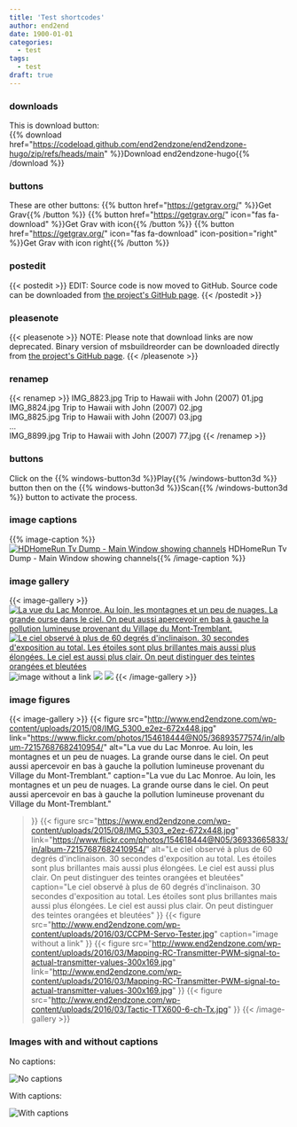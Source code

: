 ```yaml
---
title: 'Test shortcodes'
author: end2end
date: 1900-01-01
categories:
  - test
tags:
  - test
draft: true
---
```


### downloads
This is download button:</br>
{{% download href="https://codeload.github.com/end2endzone/end2endzone-hugo/zip/refs/heads/main" %}}Download end2endzone-hugo{{% /download %}}


### buttons
These are other buttons:
{{% button href="https://getgrav.org/" %}}Get Grav{{% /button %}} 
{{% button href="https://getgrav.org/" icon="fas fa-download" %}}Get Grav with icon{{% /button %}} 
{{% button href="https://getgrav.org/" icon="fas fa-download" icon-position="right" %}}Get Grav with icon right{{% /button %}} 


### postedit
{{< postedit >}}
  EDIT: Source code is now moved to GitHub. Source code can be downloaded from [the project's GitHub page](http://github.com/end2endzone/msbuildreorder).
{{< /postedit >}}


### pleasenote
{{< pleasenote >}}
  NOTE: Please note that download links are now deprecated. Binary version of msbuildreorder can be downloaded directly from [the project's GitHub page](http://github.com/end2endzone/msbuildreorder/releases).
{{< /pleasenote >}}


### renamep
{{< renamep >}}
  IMG_8823.jpg  Trip to Hawaii with John (2007) 01.jpg</br> IMG_8824.jpg  Trip to Hawaii with John (2007) 02.jpg<br /> IMG_8825.jpg  Trip to Hawaii with John (2007) 03.jpg<br /> ...<br /> IMG_8899.jpg  Trip to Hawaii with John (2007) 77.jpg
{{< /renamep >}}


### buttons
Click on the {{% windows-button3d %}}Play{{% /windows-button3d %}} button then on the {{% windows-button3d %}}Scan{{% /windows-button3d %}} button to activate the process.


### image captions

{{% image-caption %}}[![HDHomeRun Tv Dump - Main Window showing channels](https://www.end2endzone.com/wp-content/uploads/2015/02/HDHomeRun-Tv-Dump-Main-Window-showing-channels.png)](https://www.end2endzone.com/wp-content/uploads/2015/02/HDHomeRun-Tv-Dump-Main-Window-showing-channels.png) HDHomeRun Tv Dump - Main Window showing channels{{% /image-caption %}}

### image gallery

{{< image-gallery >}}
  [![La vue du Lac Monroe. Au loin, les montagnes et un peu de nuages. La grande ourse dans le ciel. On peut aussi apercevoir en bas à gauche la pollution lumineuse provenant du Village du Mont-Tremblant.](http://www.end2endzone.com/wp-content/uploads/2015/08/IMG_5300_e2ez-672x448.jpg "La vue du Lac Monroe. Au loin, les montagnes et un peu de nuages. La grande ourse dans le ciel. On peut aussi apercevoir en bas à gauche la pollution lumineuse provenant du Village du Mont-Tremblant.")](https://www.flickr.com/photos/154618444@N05/36893577574/in/album-72157687682410954/)
  [![Le ciel observé à plus de 60 degrés d'inclinaison. 30 secondes d'exposition au total. Les étoiles sont plus brillantes mais aussi plus élongées. Le ciel est aussi plus clair. On peut distinguer des teintes orangées et bleutées](https://www.end2endzone.com/wp-content/uploads/2015/08/IMG_5303_e2ez-672x448.jpg "Le ciel observé à plus de 60 degrés d'inclinaison. 30 secondes d'exposition au total. Les étoiles sont plus brillantes mais aussi plus élongées. Le ciel est aussi plus clair. On peut distinguer des teintes orangées et bleutées")](https://www.flickr.com/photos/154618444@N05/36933665833/in/album-72157687682410954/)
  ![image without a link](http://www.end2endzone.com/wp-content/uploads/2016/03/CCPM-Servo-Tester.jpg "image without a link")
  [![](http://www.end2endzone.com/wp-content/uploads/2016/03/Mapping-RC-Transmitter-PWM-signal-to-actual-transmitter-values-300x169.jpg)](http://www.end2endzone.com/wp-content/uploads/2016/03/Mapping-RC-Transmitter-PWM-signal-to-actual-transmitter-values-300x169.jpg)
  ![](http://www.end2endzone.com/wp-content/uploads/2016/03/Tactic-TTX600-6-ch-Tx.jpg)
{{< /image-gallery >}}

### image figures

{{< image-gallery >}}
  {{< figure
      src="http://www.end2endzone.com/wp-content/uploads/2015/08/IMG_5300_e2ez-672x448.jpg"
      link="https://www.flickr.com/photos/154618444@N05/36893577574/in/album-72157687682410954/"
      alt="La vue du Lac Monroe. Au loin, les montagnes et un peu de nuages. La grande ourse dans le ciel. On peut aussi apercevoir en bas à gauche la pollution lumineuse provenant du Village du Mont-Tremblant."
      caption="La vue du Lac Monroe. Au loin, les montagnes et un peu de nuages. La grande ourse dans le ciel. On peut aussi apercevoir en bas à gauche la pollution lumineuse provenant du Village du Mont-Tremblant."
  >}}
  {{< figure
      src="https://www.end2endzone.com/wp-content/uploads/2015/08/IMG_5303_e2ez-672x448.jpg"
      link="https://www.flickr.com/photos/154618444@N05/36933665833/in/album-72157687682410954/"
      alt="Le ciel observé à plus de 60 degrés d'inclinaison. 30 secondes d'exposition au total. Les étoiles sont plus brillantes mais aussi plus élongées. Le ciel est aussi plus clair. On peut distinguer des teintes orangées et bleutées"
      caption="Le ciel observé à plus de 60 degrés d'inclinaison. 30 secondes d'exposition au total. Les étoiles sont plus brillantes mais aussi plus élongées. Le ciel est aussi plus clair. On peut distinguer des teintes orangées et bleutées"
  >}}
  {{< figure
      src="http://www.end2endzone.com/wp-content/uploads/2016/03/CCPM-Servo-Tester.jpg"
      caption="image without a link"
  >}}
  {{< figure
      src="http://www.end2endzone.com/wp-content/uploads/2016/03/Mapping-RC-Transmitter-PWM-signal-to-actual-transmitter-values-300x169.jpg"
      link="http://www.end2endzone.com/wp-content/uploads/2016/03/Mapping-RC-Transmitter-PWM-signal-to-actual-transmitter-values-300x169.jpg"
  >}}
  {{< figure
      src="http://www.end2endzone.com/wp-content/uploads/2016/03/Tactic-TTX600-6-ch-Tx.jpg"
  >}}
{{< /image-gallery >}}

### Images with and without captions
No captions:

![No captions](https://www.end2endzone.com/wp-content/uploads/2015/02/HDHomeRun-Tv-Dump-Main-Window-showing-channels.png)

With captions:

![With captions](https://www.end2endzone.com/wp-content/uploads/2015/02/HDHomeRun-Tv-Dump-Main-Window-showing-channels.png "this is the image's caption")
